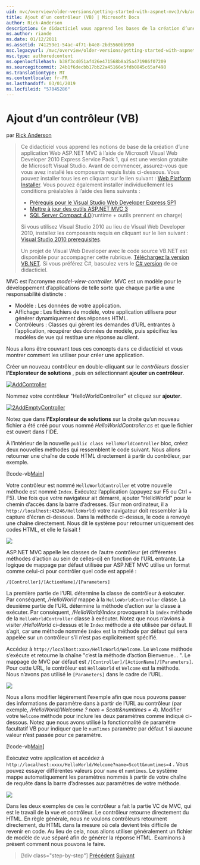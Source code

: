 ```yaml
---
uid: mvc/overview/older-versions/getting-started-with-aspnet-mvc3/vb/adding-a-controller
title: Ajout d’un contrôleur (VB) | Microsoft Docs
author: Rick-Anderson
description: Ce didacticiel vous apprend les bases de la création d’une application Web ASP.NET MVC à l’aide de Microsoft Visual Web Developer 2010 Express Service Pack 1, qui est en cours...
ms.author: riande
ms.date: 01/12/2011
ms.assetid: 741259e1-54ac-4f71-b4e8-2bd5560bb950
msc.legacyurl: /mvc/overview/older-versions/getting-started-with-aspnet-mvc3/vb/adding-a-controller
msc.type: authoredcontent
ms.openlocfilehash: b38f3c4051af426e471568b8a25a471986f07209
ms.sourcegitcommit: 24b1f6decbb17bb22a45166e5fdb0845c65af498
ms.translationtype: MT
ms.contentlocale: fr-FR
ms.lasthandoff: 03/01/2019
ms.locfileid: "57045286"
---
```

<a name="adding-a-controller-vb"></a>Ajout d’un contrôleur (VB)
====================
par [Rick Anderson]((https://twitter.com/RickAndMSFT))

> Ce didacticiel vous apprend les notions de base de la création d’une application Web ASP.NET MVC à l’aide de Microsoft Visual Web Developer 2010 Express Service Pack 1, qui est une version gratuite de Microsoft Visual Studio. Avant de commencer, assurez-vous que vous avez installé les composants requis listés ci-dessous. Vous pouvez installer tous les en cliquant sur le lien suivant : [Web Platform Installer](https://www.microsoft.com/web/gallery/install.aspx?appid=VWD2010SP1Pack). Vous pouvez également installer individuellement les conditions préalables à l’aide des liens suivants :
> 
> - [Prérequis pour le Visual Studio Web Developer Express SP1](https://www.microsoft.com/web/gallery/install.aspx?appid=VWD2010SP1Pack)
> - [Mettre à jour des outils ASP.NET MVC 3](https://www.microsoft.com/web/gallery/install.aspx?appsxml=&amp;appid=MVC3)
> - [SQL Server Compact 4.0](https://www.microsoft.com/web/gallery/install.aspx?appid=SQLCE;SQLCEVSTools_4_0)(runtime + outils prennent en charge)
> 
> Si vous utilisez Visual Studio 2010 au lieu de Visual Web Developer 2010, installez les composants requis en cliquant sur le lien suivant : [Visual Studio 2010 prerequisites](https://www.microsoft.com/web/gallery/install.aspx?appsxml=&amp;appid=VS2010SP1Pack).
> 
> Un projet de Visual Web Developer avec le code source VB.NET est disponible pour accompagner cette rubrique. [Téléchargez la version VB.NET](https://code.msdn.microsoft.com/Introduction-to-MVC-3-10d1b098). Si vous préférez C#, basculez vers le [C# version](../cs/adding-a-controller.md) de ce didacticiel.


MVC est l’acronyme *model-view-controller*. MVC est un modèle pour le développement d’applications de telle sorte que chaque partie a une responsabilité distincte :

- Modèle : Les données de votre application.
- Affichage : Les fichiers de modèle, votre application utilisera pour générer dynamiquement des réponses HTML.
- Contrôleurs : Classes qui gèrent les demandes d’URL entrantes à l’application, récupérer des données de modèle, puis spécifiez les modèles de vue qui restitue une réponse au client.

Nous allons être couvrant tous ces concepts dans ce didacticiel et vous montrer comment les utiliser pour créer une application.

Créer un nouveau contrôleur en double-cliquant sur le *contrôleurs* dossier **l’Explorateur de solutions** , puis en sélectionnant **ajouter un contrôleur**.

[![AddController](adding-a-controller/_static/image2.png "AddController")](adding-a-controller/_static/image1.png)

Nommez votre contrôleur &quot;HelloWorldController&quot; et cliquez sur **ajouter**.

[![2AddEmptyController](adding-a-controller/_static/image4.png "2AddEmptyController")](adding-a-controller/_static/image3.png)

Notez que dans **l’Explorateur de solutions** sur la droite qu’un nouveau fichier a été créé pour vous nommé *HelloWorldController.cs* et que le fichier est ouvert dans l’IDE.

À l’intérieur de la nouvelle `public class HelloWorldController` bloc, créez deux nouvelles méthodes qui ressemblent le code suivant. Nous allons retourner une chaîne de code HTML directement à partir du contrôleur, par exemple.

[!code-vb[Main](adding-a-controller/samples/sample1.vb)]

Votre contrôleur est nommé `HelloWorldController` et votre nouvelle méthode est nommé `Index`. Exécutez l’application (appuyez sur F5 ou Ctrl + F5). Une fois que votre navigateur ait démarré, ajouter &quot;HelloWorld&quot; pour le chemin d’accès dans la barre d’adresses. (Sur mon ordinateur, il a `http://localhost:43246/HelloWorld`) votre navigateur doit ressembler à la capture d’écran ci-dessous. Dans la méthode ci-dessus, le code a renvoyé une chaîne directement. Nous dit le système pour retourner uniquement des codes HTML, et elle le faisait !

![](adding-a-controller/_static/image5.png)

ASP.NET MVC appelle les classes de l’autre contrôleur (et différentes méthodes d’action au sein de celles-ci) en fonction de l’URL entrante. La logique de mappage par défaut utilisée par ASP.NET MVC utilise un format comme celui-ci pour contrôler quel code est appelé :

`/[Controller]/[ActionName]/[Parameters]`

La première partie de l’URL détermine la classe de contrôleur à exécuter. Par conséquent, */HelloWorld* mappe à la `HelloWorldController` classe. La deuxième partie de l’URL détermine la méthode d’action sur la classe à exécuter. Par conséquent, */HelloWorld/Index* provoquerait la `Index` méthode de la `HelloWorldController` classe à exécuter. Notez que nous n’avions à visiter */HelloWorld* ci-dessus et le `Index` méthode a été utilisée par défaut. Il s’agit, car une méthode nommée `Index` est la méthode par défaut qui sera appelée sur un contrôleur s’il n’est pas explicitement spécifié.

Accédez à `http://localhost:xxxx/HelloWorld/Welcome`. Le `Welcome` méthode s’exécute et retourne la chaîne &quot;c’est la méthode d’action Bienvenue... &quot;. Le mappage de MVC par défaut est `/[Controller]/[ActionName]/[Parameters]`. Pour cette URL, le contrôleur est `HelloWorld` et `Welcome` est la méthode. Nous n’avons pas utilisé le `[Parameters]` dans le cadre de l’URL.

![](adding-a-controller/_static/image6.png)

Nous allons modifier légèrement l’exemple afin que nous pouvons passer des informations de paramètre dans à partir de l’URL au contrôleur (par exemple, */HelloWorld/Welcome ? nom = Scott&amp;numtimes = 4*). Modifier votre `Welcome` méthode pour inclure les deux paramètres comme indiqué ci-dessous. Notez que nous avons utilisé la fonctionnalité de paramètre facultatif VB pour indiquer que le `numTimes` paramètre par défaut 1 si aucune valeur n’est passée pour ce paramètre.

[!code-vb[Main](adding-a-controller/samples/sample2.vb)]

Exécutez votre application et accédez à `http://localhost:xxxx/HelloWorld/Welcome?name=Scott&numtimes=4` **.** Vous pouvez essayer différentes valeurs pour `name` et `numtimes`. Le système mappe automatiquement les paramètres nommés à partir de votre chaîne de requête dans la barre d’adresses aux paramètres de votre méthode.

![](adding-a-controller/_static/image7.png)

Dans les deux exemples de ces le contrôleur a fait la partie VC de MVC, qui est le travail de la vue et contrôleur. Le contrôleur retourne directement du HTML. En règle générale, nous ne voulons contrôleurs retournent directement, du HTML dans la mesure où cela devient très difficile de revenir en code. Au lieu de cela, nous allons utiliser généralement un fichier de modèle de vue séparé afin de générer la réponse HTML. Examinons à présent comment nous pouvons le faire.

> [!div class="step-by-step"]
> [Précédent](intro-to-aspnet-mvc-3.md)
> [Suivant](adding-a-view.md)

